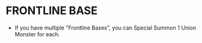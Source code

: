 
# FRONTLINE BASE

*   If you have multiple "Frontline Bases", you can Special Summon 1 Union Monster for each.

  